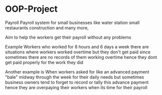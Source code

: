 # OOP-Project
Payroll
Payroll system for small businesses like water station small restaurants construction and many more,

Aim to help the workers get their payroll without any problems 

Example 
Workers who  worked for 8 hours and 6 days a week there are situations where workers worked overtime but they don't get paid since sometimes there are no records of them working overtime hence they dont get paid properly for the work they did

Another example is
When workers asked for like an advanced payment "bale"  midway through the week for their daily needs but sometimes business owners tend to forget to record or tally this advance payment hence they are overpaying their workers when its time for their payroll
